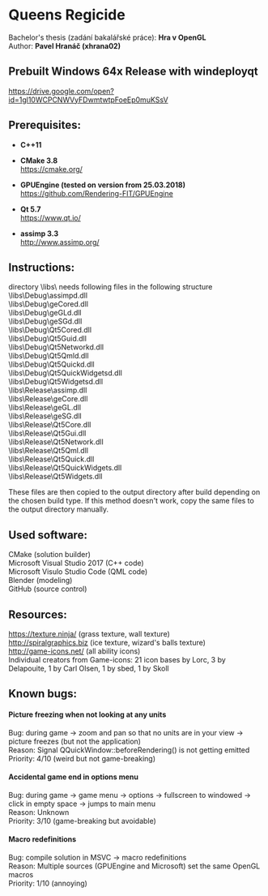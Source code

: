 ﻿# Queens Regicide

Bachelor's thesis (zadání bakalářské práce): **Hra v OpenGL**  
Author: **Pavel Hranáč (xhrana02)**


## Prebuilt Windows 64x Release with windeployqt

https://drive.google.com/open?id=1gl10WCPCNWVyFDwmtwtpFoeEp0muKSsV


## Prerequisites:

* **C++11**

* **CMake 3.8**  
	https://cmake.org/

* **GPUEngine (tested on version from 25.03.2018)**  
	https://github.com/Rendering-FIT/GPUEngine

* **Qt 5.7**  
	https://www.qt.io/

* **assimp 3.3**  
	http://www.assimp.org/


## Instructions:

directory \libs\ needs following files in the following structure  
\libs\Debug\assimpd.dll  
\libs\Debug\geCored.dll  
\libs\Debug\geGLd.dll  
\libs\Debug\geSGd.dll  
\libs\Debug\Qt5Cored.dll  
\libs\Debug\Qt5Guid.dll  
\libs\Debug\Qt5Networkd.dll  
\libs\Debug\Qt5Qmld.dll  
\libs\Debug\Qt5Quickd.dll  
\libs\Debug\Qt5QuickWidgetsd.dll  
\libs\Debug\Qt5Widgetsd.dll  
\libs\Release\assimp.dll  
\libs\Release\geCore.dll  
\libs\Release\geGL.dll  
\libs\Release\geSG.dll  
\libs\Release\Qt5Core.dll  
\libs\Release\Qt5Gui.dll  
\libs\Release\Qt5Network.dll  
\libs\Release\Qt5Qml.dll  
\libs\Release\Qt5Quick.dll  
\libs\Release\Qt5QuickWidgets.dll  
\libs\Release\Qt5Widgets.dll

These files are then copied to the output directory after build depending on the chosen build type. If this method doesn't work, copy the same files to the output directory manually.


## Used software:

CMake (solution builder)  
Microsoft Visual Studio 2017 (C++ code)  
Microsoft Visulo Studio Code (QML code)  
Blender (modeling)  
GitHub (source control)


## Resources:

https://texture.ninja/ (grass texture, wall texture)  
http://spiralgraphics.biz (ice texture, wizard's balls texture)  
http://game-icons.net/ (all ability icons)  
Individual creators from Game-icons:
21 icon bases by Lorc, 3 by Delapouite, 1 by Carl Olsen, 1 by sbed, 1 by Skoll

## Known bugs:

#### Picture freezing when not looking at any units

Bug: during game -> zoom and pan so that no units are in your view -> picture freezes (but not the application)  
Reason: Signal QQuickWindow::beforeRendering() is not getting emitted
Priority: 4/10 (weird but not game-breaking)

#### Accidental game end in options menu

Bug: during game -> game menu -> options -> fullscreen to windowed -> click in empty space -> jumps to main menu  
Reason: Unknown  
Priority: 3/10 (game-breaking but avoidable)

#### Macro redefinitions

Bug: compile solution in MSVC -> macro redefinitions  
Reason: Multiple sources (GPUEngine and Microsoft) set the same OpenGL macros  
Priority: 1/10 (annoying)
